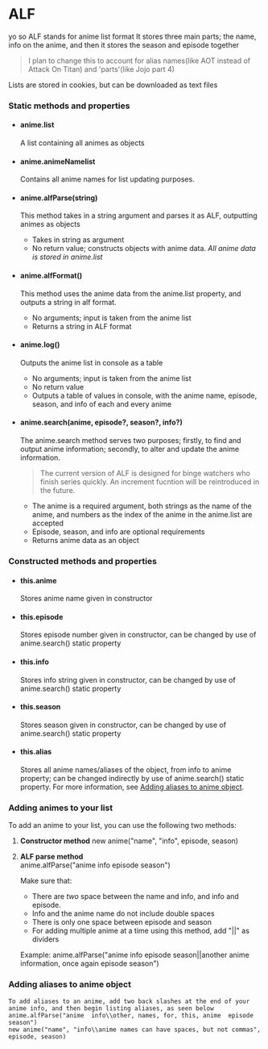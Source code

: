 # ALF

yo so
ALF stands for anime list format
It stores three main parts; the name, info on the anime, and then it stores the season and episode together

> I plan to change this to account for alias names(like AOT instead of Attack On Titan) and 'parts'(like Jojo part 4)

Lists are stored in cookies, but can be downloaded as text files

### Static methods and properties

- #### anime.list
    A list containing all animes as objects

- #### anime.animeNamelist
    Contains all anime names for list updating purposes.

- #### anime.alfParse(string)
    This method takes in a string argument and parses it as ALF, outputting animes as objects
    * Takes in string as argument
    * No return value; constructs objects with anime data. *All anime data is stored in anime.list*


- #### anime.alfFormat()  
    This method uses the anime data from the anime.list property, and outputs a string in alf format.  
    * No arguments; input is taken from the anime list
    * Returns a string in ALF format

- #### anime.log()  
    Outputs the anime list in console as a table  
    * No arguments; input is taken from the anime list
    * No return value
    * Outputs a table of values in console, with the anime name, episode, season, and info of each and every anime

- #### anime.search(anime, episode?, season?, info?)  
    The anime.search method serves two purposes; firstly, to find and output anime information; secondly, to alter and update the anime information.  

    > The current version of ALF is designed for binge watchers who finish series quickly. An increment fucntion will be reintroduced in the future.  
  
    * The anime is a required argument, both strings as the name of the anime, and numbers as the index of the anime in the anime.list are accepted  
    * Episode, season, and info are optional requirements  
    * Returns anime data as an object  



### Constructed methods and properties
- #### this.anime  
    Stores anime name given in constructor
- #### this.episode  
    Stores episode number given in constructor, can be changed by use of anime.search() static property
- #### this.info  
    Stores info string given in constructor, can be changed by use of anime.search() static property
- #### this.season  
    Stores season given in constructor, can be changed by use of anime.search() static property
- #### this.alias  
    Stores all anime names/aliases of the object, from info to anime property; can be changed indirectly by use of anime.search() static property. 
    For more information, see [Adding aliases to anime object](https://github.com/methlab0050/ALF/edit/main/README.md#adding-aliases-to-anime-object).

### Adding animes to your list  
To add an anime to your list, you can use the following two methods:  
1. **Constructor method**
    new anime("name", "info", episode, season)

2. **ALF parse method**  
    anime.alfParse("anime  info  episode season")

    Make sure that:
    * There are *two* space between the name and info, and info and episode.
    * Info and the anime name do not include double spaces
    * There is only one space between episode and season
    * For adding multiple anime at a time using this method, add "||" as dividers

    Example: anime.alfParse("anime  info  episode season||another anime  information, once again  episode season")

### Adding aliases to anime object  
    To add aliases to an anime, add two back slashes at the end of your anime info, and then begin listing aliases, as seen below
    anime.alfParse("anime  info\\other, names, for, this, anime  episode season")
    new anime("name", "info\\anime names can have spaces, but not commas", episode, season)
